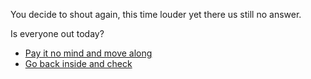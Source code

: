 You decide to shout again, this time louder yet there us still no answer.

Is everyone out today?

- [Pay it no mind and move along](2.md)
- [Go back inside and check](1-2B.md)